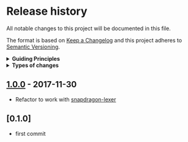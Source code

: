 # Release history

All notable changes to this project will be documented in this file.

The format is based on [Keep a Changelog](http://keepachangelog.com/en/1.0.0/)
and this project adheres to [Semantic Versioning](http://semver.org/spec/v2.0.0.html).

<details>
  <summary><strong>Guiding Principles</strong></summary>

- Changelogs are for humans, not machines.
- There should be an entry for every single version.
- The same types of changes should be grouped.
- Versions and sections should be linkable.
- The latest version comes first.
- The release date of each versions is displayed.
- Mention whether you follow Semantic Versioning.

</details>

<details>
  <summary><strong>Types of changes</strong></summary>

Changelog entries are classified using the following labels _(from [keep-a-changelog](http://keepachangelog.com/)_):

- `Added` for new features.
- `Changed` for changes in existing functionality.
- `Deprecated` for soon-to-be removed features.
- `Removed` for now removed features.
- `Fixed` for any bug fixes.
- `Security` in case of vulnerabilities.

</details>

## [1.0.0] - 2017-11-30

- Refactor to work with [snapdragon-lexer][lexer]

## [0.1.0] 

- first commit

[1.0.0]: https://github.com/here-be-snapdragons/snapdragon-token/compare/0.1.0...1.0.0
[keep-a-changelog]: https://github.com/olivierlacan/keep-a-changelog


[lexer]: https://github.com/here-be-snapdragons/snapdragon-lexer